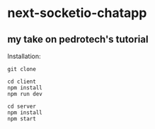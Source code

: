 # next-socketio-chatapp

## my take on pedrotech's tutorial


Installation:


```
git clone

cd client
npm install
npm run dev
```
```
cd server
npm install
npm start
```
